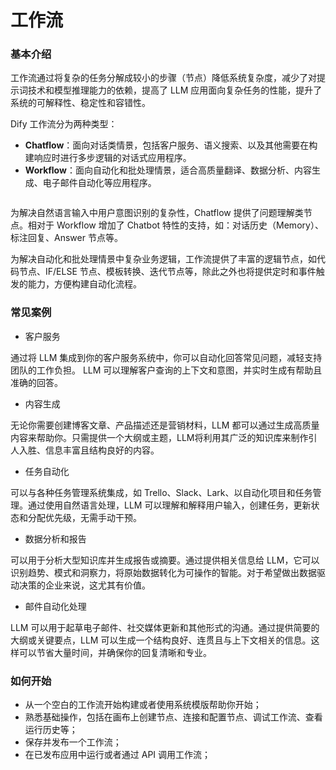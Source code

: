 # 工作流

### 基本介绍

工作流通过将复杂的任务分解成较小的步骤（节点）降低系统复杂度，减少了对提示词技术和模型推理能力的依赖，提高了 LLM 应用面向复杂任务的性能，提升了系统的可解释性、稳定性和容错性。

Dify 工作流分为两种类型：

* **Chatflow**：面向对话类情景，包括客户服务、语义搜索、以及其他需要在构建响应时进行多步逻辑的对话式应用程序。
* **Workflow**：面向自动化和批处理情景，适合高质量翻译、数据分析、内容生成、电子邮件自动化等应用程序。

<figure><img src="https://assets-docs.dify.ai/dify-enterprise-mintlify/zh_CN/guides/workflow/65e9ed3fb88e03f631b3862acc2479e4.png" alt=""><figcaption></figcaption></figure>

为解决自然语言输入中用户意图识别的复杂性，Chatflow 提供了问题理解类节点。相对于 Workflow 增加了 Chatbot 特性的支持，如：对话历史（Memory）、标注回复、Answer 节点等。

为解决自动化和批处理情景中复杂业务逻辑，工作流提供了丰富的逻辑节点，如代码节点、IF/ELSE 节点、模板转换、迭代节点等，除此之外也将提供定时和事件触发的能力，方便构建自动化流程。

### 常见案例

* 客户服务

通过将 LLM 集成到你的客户服务系统中，你可以自动化回答常见问题，减轻支持团队的工作负担。 LLM 可以理解客户查询的上下文和意图，并实时生成有帮助且准确的回答。

* 内容生成

无论你需要创建博客文章、产品描述还是营销材料，LLM 都可以通过生成高质量内容来帮助你。只需提供一个大纲或主题，LLM将利用其广泛的知识库来制作引人入胜、信息丰富且结构良好的内容。

* 任务自动化

可以与各种任务管理系统集成，如 Trello、Slack、Lark、以自动化项目和任务管理。通过使用自然语言处理，LLM 可以理解和解释用户输入，创建任务，更新状态和分配优先级，无需手动干预。

* 数据分析和报告

可以用于分析大型知识库并生成报告或摘要。通过提供相关信息给 LLM，它可以识别趋势、模式和洞察力，将原始数据转化为可操作的智能。对于希望做出数据驱动决策的企业来说，这尤其有价值。

* 邮件自动化处理

LLM 可以用于起草电子邮件、社交媒体更新和其他形式的沟通。通过提供简要的大纲或关键要点，LLM 可以生成一个结构良好、连贯且与上下文相关的信息。这样可以节省大量时间，并确保你的回复清晰和专业。

### 如何开始

* 从一个空白的工作流开始构建或者使用系统模版帮助你开始；
* 熟悉基础操作，包括在画布上创建节点、连接和配置节点、调试工作流、查看运行历史等；
* 保存并发布一个工作流；
* 在已发布应用中运行或者通过 API 调用工作流；
